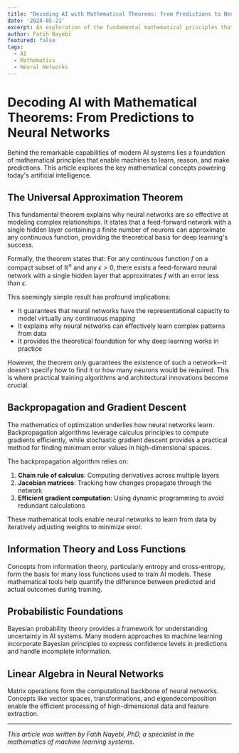 ```yaml
---
title: "Decoding AI with Mathematical Theorems: From Predictions to Neural Networks"
date: '2024-05-21'
excerpt: An exploration of the fundamental mathematical principles that power modern AI systems and neural networks.
author: Fatih Nayebi
featured: false
tags:
  - AI
  - Mathematics
  - Neural Networks
---
```


# Decoding AI with Mathematical Theorems: From Predictions to Neural Networks

Behind the remarkable capabilities of modern AI systems lies a foundation of mathematical principles that enable machines to learn, reason, and make predictions. This article explores the key mathematical concepts powering today's artificial intelligence.

## The Universal Approximation Theorem

This fundamental theorem explains why neural networks are so effective at modeling complex relationships. It states that a feed-forward network with a single hidden layer containing a finite number of neurons can approximate any continuous function, providing the theoretical basis for deep learning's success.

Formally, the theorem states that:
For any continuous function $f$ on a compact subset of $\mathbb{R}^n$ and any $\epsilon > 0$, there exists a feed-forward neural network with a single hidden layer that approximates $f$ with an error less than $\epsilon$.

This seemingly simple result has profound implications:

- It guarantees that neural networks have the representational capacity to model virtually any continuous mapping
- It explains why neural networks can effectively learn complex patterns from data
- It provides the theoretical foundation for why deep learning works in practice

However, the theorem only guarantees the existence of such a network—it doesn't specify how to find it or how many neurons would be required. This is where practical training algorithms and architectural innovations become crucial.

## Backpropagation and Gradient Descent

The mathematics of optimization underlies how neural networks learn. Backpropagation algorithms leverage calculus principles to compute gradients efficiently, while stochastic gradient descent provides a practical method for finding minimum error values in high-dimensional spaces.

The backpropagation algorithm relies on:

1. **Chain rule of calculus**: Computing derivatives across multiple layers
2. **Jacobian matrices**: Tracking how changes propagate through the network
3. **Efficient gradient computation**: Using dynamic programming to avoid redundant calculations

These mathematical tools enable neural networks to learn from data by iteratively adjusting weights to minimize error.

## Information Theory and Loss Functions

Concepts from information theory, particularly entropy and cross-entropy, form the basis for many loss functions used to train AI models. These mathematical tools help quantify the difference between predicted and actual outcomes during training.

## Probabilistic Foundations

Bayesian probability theory provides a framework for understanding uncertainty in AI systems. Many modern approaches to machine learning incorporate Bayesian principles to express confidence levels in predictions and handle incomplete information.

## Linear Algebra in Neural Networks

Matrix operations form the computational backbone of neural networks. Concepts like vector spaces, transformations, and eigendecomposition enable the efficient processing of high-dimensional data and feature extraction.

---

*This article was written by Fatih Nayebi, PhD, a specialist in the mathematics of machine learning systems.* 